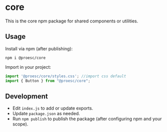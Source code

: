 # core

This is the core npm package for shared components or utilities.

## Usage

Install via npm (after publishing):

```
npm i @proesc/core
```

Import in your project:

```js
import '@proesc/core/styles.css'; //import css default
import { Button } from "@proesc/core";
```

## Development

- Edit `index.js` to add or update exports.
- Update `package.json` as needed.
- Run `npm publish` to publish the package (after configuring npm and your scope).

